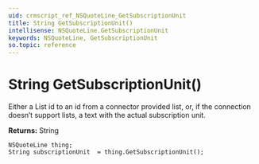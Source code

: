 ```yaml
---
uid: crmscript_ref_NSQuoteLine_GetSubscriptionUnit
title: String GetSubscriptionUnit()
intellisense: NSQuoteLine.GetSubscriptionUnit
keywords: NSQuoteLine, GetSubscriptionUnit
so.topic: reference
---
```


# String GetSubscriptionUnit()

Either a List id to an id from a connector provided list, or, if the connection doesn’t support lists, a text with the actual subscription unit.

**Returns:** String

```crmscript
NSQuoteLine thing;
String subscriptionUnit  = thing.GetSubscriptionUnit();
```

